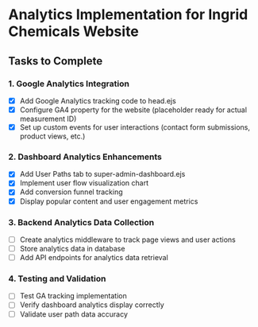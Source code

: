 # Analytics Implementation for Ingrid Chemicals Website

## Tasks to Complete

### 1. Google Analytics Integration
- [x] Add Google Analytics tracking code to head.ejs
- [x] Configure GA4 property for the website (placeholder ready for actual measurement ID)
- [x] Set up custom events for user interactions (contact form submissions, product views, etc.)

### 2. Dashboard Analytics Enhancements
- [x] Add User Paths tab to super-admin-dashboard.ejs
- [x] Implement user flow visualization chart
- [x] Add conversion funnel tracking
- [x] Display popular content and user engagement metrics

### 3. Backend Analytics Data Collection
- [ ] Create analytics middleware to track page views and user actions
- [ ] Store analytics data in database
- [ ] Add API endpoints for analytics data retrieval

### 4. Testing and Validation
- [ ] Test GA tracking implementation
- [ ] Verify dashboard analytics display correctly
- [ ] Validate user path data accuracy
